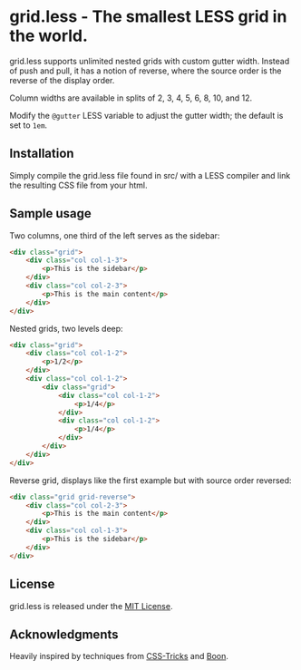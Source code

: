# grid.less - The smallest LESS grid in the world.

grid.less supports unlimited nested grids with custom gutter width. Instead of
push and pull, it has a notion of reverse, where the source order is the reverse
of the display order.

Column widths are available in splits of 2, 3, 4, 5, 6, 8, 10, and 12.

Modify the `@gutter` LESS variable to adjust the gutter width; the default is
set to `1em`.

## Installation

Simply compile the grid.less file found in src/ with a LESS compiler and link
the resulting CSS file from your html.

## Sample usage

Two columns, one third of the left serves as the sidebar:

```html
<div class="grid">
    <div class="col col-1-3">
        <p>This is the sidebar</p>
    </div>
    <div class="col col-2-3">
        <p>This is the main content</p>
    </div>
</div>
```

Nested grids, two levels deep:

```html
<div class="grid">
    <div class="col col-1-2">
        <p>1/2</p>
    </div>
    <div class="col col-1-2">
        <div class="grid">
            <div class="col col-1-2">
                <p>1/4</p>
            </div>
            <div class="col col-1-2">
                <p>1/4</p>
            </div>
        </div>
    </div>
</div>
```

Reverse grid, displays like the first example but with source order reversed:

```html
<div class="grid grid-reverse">
    <div class="col col-2-3">
        <p>This is the main content</p>
    </div>
    <div class="col col-1-3">
        <p>This is the sidebar</p>
    </div>
</div>
```

## License

grid.less is released under the [MIT License][MIT].

## Acknowledgments

Heavily inspired by techniques from [CSS-Tricks][css-tricks] and [Boon][boon].

[MIT]: http://en.wikipedia.org/wiki/MIT_License
[boon]: http://builtbyboon.com/blog/proportional-grids
[css-tricks]: http://css-tricks.com/dont-overthink-it-grids/
